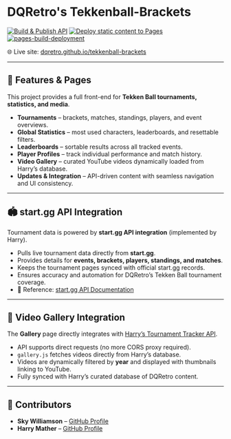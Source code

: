 # DQRetro's Tekkenball-Brackets

[![Build & Publish API](https://github.com/dqretro/tekkenball-brackets/actions/workflows/api.yml/badge.svg)](https://github.com/dqretro/tekkenball-brackets/actions/workflows/api.yml)
[![Deploy static content to Pages](https://github.com/dqretro/tekkenball-brackets/actions/workflows/static.yml/badge.svg?branch=main)](https://github.com/dqretro/tekkenball-brackets/actions/workflows/static.yml)
[![pages-build-deployment](https://github.com/dqretro/tekkenball-brackets/actions/workflows/pages/pages-build-deployment/badge.svg)](https://github.com/dqretro/tekkenball-brackets/actions/workflows/pages/pages-build-deployment)

🌐 Live site: [dqretro.github.io/tekkenball-brackets](https://dqretro.github.io/tekkenball-brackets/)

---

## 📌 Features & Pages
This project provides a full front-end for **Tekken Ball tournaments, statistics, and media**.  

- **Tournaments** – brackets, matches, standings, players, and event overviews.  
- **Global Statistics** – most used characters, leaderboards, and resettable filters.  
- **Leaderboards** – sortable results across all tracked events.  
- **Player Profiles** – track individual performance and match history.  
- **Video Gallery** – curated YouTube videos dynamically loaded from Harry’s database.  
- **Updates & Integration** – API-driven content with seamless navigation and UI consistency.  

---

## 🏟️ start.gg API Integration
Tournament data is powered by **start.gg API integration** (implemented by Harry).  

- Pulls live tournament data directly from **start.gg**.  
- Provides details for **events, brackets, players, standings, and matches**.  
- Keeps the tournament pages synced with official start.gg records.  
- Ensures accuracy and automation for DQRetro’s Tekken Ball tournament coverage.  
- 🔗 Reference: [start.gg API Documentation](https://developer.start.gg/)  

---

## 🎥 Video Gallery Integration
The **Gallery** page directly integrates with [Harry’s Tournament Tracker API](https://therollingbuffoons.zapto.org/tournamenttracker/videos).  

- API supports direct requests (no more CORS proxy required).  
- `gallery.js` fetches videos directly from Harry’s database.  
- Videos are dynamically filtered by **year** and displayed with thumbnails linking to YouTube.  
- Fully synced with Harry’s curated database of DQRetro content.  

---

## 👥 Contributors
- **Sky Williamson** – [GitHub Profile](https://github.com/SlawSimulation)  
- **Harry Mather** – [GitHub Profile](https://github.com/HarryCMather)  
